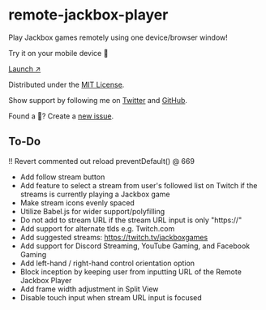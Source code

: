 # remote-jackbox-player

Play Jackbox games remotely using one device/browser window!

Try it on your mobile device 📲

[Launch ↗️](https://remote-jackbox-player.isaacyakl.com)

Distributed under the [MIT License](https://isaacyakl.github.io/remote-jackbox-player/LICENSE).

Show support by following me on [Twitter](https://www.twitter.com/isaacyakl) and [GitHub](https://github.com/isaacyakl).

Found a 🐛? Create a [new issue](https://github.com/isaacyakl/remote-jackbox-player/issues/new).

## To-Do

!! Revert commented out reload preventDefault() @ 669

-  Add follow stream button
-  Add feature to select a stream from user's followed list on Twitch if the streams is currently playing a Jackbox game
-  Make stream icons evenly spaced
-  Utilize Babel.js for wider support/polyfilling
-  Do not add to stream URL if the stream URL input is only "https://"
-  Add support for alternate tlds e.g. Twitch.com
-  Add suggested streams: https://twitch.tv/jackboxgames
-  Add support for Discord Streaming, YouTube Gaming, and Facebook Gaming
-  Add left-hand / right-hand control orientation option
-  Block inception by keeping user from inputting URL of the Remote Jackbox Player
-  Add frame width adjustment in Split View
-  Disable touch input when stream URL input is focused
